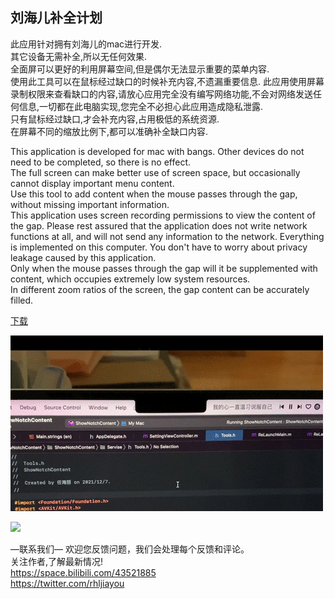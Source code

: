 ## 刘海儿补全计划

此应用针对拥有刘海儿的mac进行开发.  
其它设备无需补全,所以无任何效果.   
全面屏可以更好的利用屏幕空间,但是偶尔无法显示重要的菜单内容.   
使用此工具可以在鼠标经过缺口的时候补充内容,不遗漏重要信息.   此应用使用屏幕录制权限来查看缺口的内容,请放心应用完全没有编写网络功能,不会对网络发送任何信息,一切都在此电脑实现,您完全不必担心此应用造成隐私泄露.   
只有鼠标经过缺口,才会补充内容,占用极低的系统资源.   
在屏幕不同的缩放比例下,都可以准确补全缺口内容.   


This application is developed for mac with bangs. Other devices do not need to be completed, so there is no effect.   
The full screen can make better use of screen space, but occasionally cannot display important menu content.   
Use this tool to add content when the mouse passes through the gap, without missing important information.   
This application uses screen recording permissions to view the content of the gap. Please rest assured that the application does not write network functions at all, and will not send any information to the network. Everything is implemented on this computer. You don't have to worry about privacy leakage caused by this application.   
Only when the mouse passes through the gap will it be supplemented with content, which occupies extremely low system resources.   
In different zoom ratios of the screen, the gap content can be accurately filled.   

[下载](https://macosgame.com/notch.zip)

![](./nice.gif)

![](./1.png)

—联系我们—
欢迎您反馈问题，我们会处理每个反馈和评论。   
关注作者,了解最新情况!   
https://space.bilibili.com/43521885   
https://twitter.com/rhljiayou   
